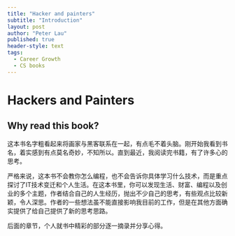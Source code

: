 ```yaml
---
title: "Hacker and painters"
subtitle: "Introduction"
layout: post
author: "Peter Lau"
published: true
header-style: text
tags:
  - Career Growth
  - CS books
---
```


# Hackers and  Painters

## Why read this book?

这本书名字粗看起来将画家与黑客联系在一起，有点毛不着头脑。刚开始我看到书名，着实感到有点莫名奇妙，不知所以。直到最近，我阅读完书籍，有了许多心的思考。

严格来说，这本书不会教你怎么编程，也不会告诉你具体学习什么技术，而是重点探讨了IT技术变迁和个人生活。在这本书里，你可以发现生活、财富、编程以及创业的多个主题，作者结合自己的人生经历，抛出不少自己的思考，有些观点比较新颖，令人深思。作者的一些想法虽不能直接影响我目前的工作，但是在其他方面确实提供了给自己提供了新的思考思路。

后面的章节，个人就书中精彩的部分逐一摘录并分享心得。
